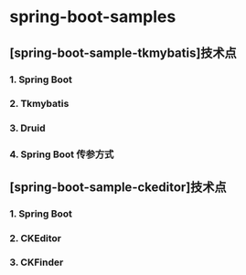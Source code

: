 # spring-boot-samples

## [spring-boot-sample-tkmybatis]技术点
### 1. Spring Boot
### 2. Tkmybatis
### 3. Druid
### 4. Spring Boot 传参方式

## [spring-boot-sample-ckeditor]技术点
### 1. Spring Boot
### 2. CKEditor
### 3. CKFinder

